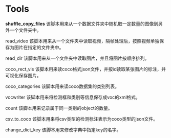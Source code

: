 # Tools
  **shuffle_copy_files**
该脚本用来从一个数据文件夹中随机取一定数量的图像到另外一个文件夹中。

  read_video
该脚本用来从一个文件夹中读取视频，隔帧处理后，按照视频单独保存为图片在指定的文件夹中。

  read_dir
 该脚本用来从一个文件夹中读取图片，并且将图片按顺序排列。
 
  coco_rect_vis
 该脚本用来读coco格式json文件，并按id读取某张图片的标注，并可视化保存图片。
 
  coco_categories 
 该脚本用来读coco数据集的类别列表。
 
  vocwriter
 该脚本用来将检测框和类别等信息保存成voc的xml格式。
 
  count
 该脚本用来记录属于同一类别的object的数量。
 
  csv_to_coco
 该脚本用来将csv类型的检测标注表示为coco类型的json文件。

  change_dict_key
 该脚本用来修改字典中指定key的名字。
